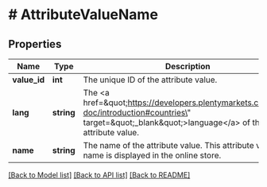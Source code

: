 # # AttributeValueName

## Properties

Name | Type | Description | Notes
------------ | ------------- | ------------- | -------------
**value_id** | **int** | The unique ID of the attribute value. | [optional]
**lang** | **string** | The &lt;a href&#x3D;\&quot;https://developers.plentymarkets.com/rest-doc/introduction#countries\&quot; target&#x3D;\&quot;_blank\&quot;&gt;language&lt;/a&gt; of the attribute value. | [optional]
**name** | **string** | The name of the attribute value. This attribute value name is displayed in the online store. | [optional]

[[Back to Model list]](../../README.md#models) [[Back to API list]](../../README.md#endpoints) [[Back to README]](../../README.md)
